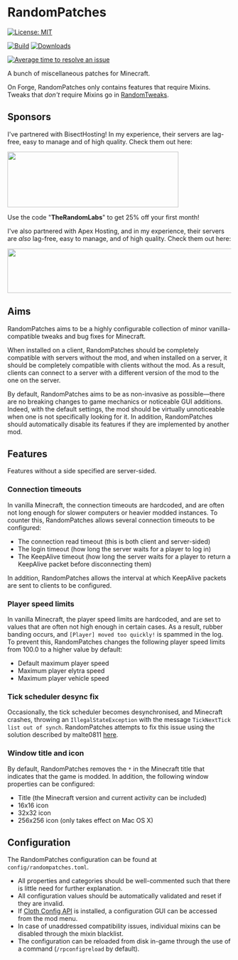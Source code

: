 # RandomPatches

[![License: MIT](https://img.shields.io/badge/License-MIT-green.svg)](https://opensource.org/licenses/MIT)

[![Build](https://jitci.com/gh/TheRandomLabs/RandomPatches/svg?branch=1.16-forge)](https://jitci.com/gh/TheRandomLabs/RandomPatches)
[![Downloads](http://cf.way2muchnoise.eu/full_randompatches_downloads.svg)](https://www.curseforge.com/minecraft/mc-mods/randompatches)

[![Average time to resolve an issue](http://isitmaintained.com/badge/resolution/TheRandomLabs/RandomPatches.svg)](http://isitmaintained.com/project/TheRandomLabs/RandomPatches "Average time to resolve an issue")

A bunch of miscellaneous patches for Minecraft.

On Forge, RandomPatches only contains features that require Mixins. Tweaks that *don't* require
Mixins go in [RandomTweaks](https://www.curseforge.com/minecraft/mc-mods/randomtweaks).

## Sponsors

I've partnered with BisectHosting! In my experience, their servers are lag-free, easy to manage and
of high quality. Check them out here:

<a href="https://bisecthosting.com/TheRandomLabs">
	<img src="https://www.bisecthosting.com/images/logos/dark_text@1538x500.png" width="385" height="125" border="0">
</a>

Use the code "**TheRandomLabs**" to get 25% off your first month!

I've also partnered with Apex Hosting, and in my experience, their servers are *also* lag-free,
easy to manage, and of high quality. Check them out here:

<a href="https://billing.apexminecrafthosting.com/aff.php?aff=3907">
	<img src="https://cdn.apexminecrafthosting.com/img/theme/apex-hosting-mobile.png" width="594" height="100" border="0">
</a>

## Aims

RandomPatches aims to be a highly configurable collection of minor vanilla-compatible tweaks and
bug fixes for Minecraft.

When installed on a client, RandomPatches should be completely compatible with servers without the
mod, and when installed on a server, it should be completely compatible with clients without the
mod. As a result, clients can connect to a server with a different version of the mod to the one on
the server.

By default, RandomPatches aims to be as non-invasive as possible—there are no breaking changes to
game mechanics or noticeable GUI additions. Indeed, with the default settings, the mod should be
virtually unnoticeable when one is not specifically looking for it. In addition, RandomPatches
should automatically disable its features if they are implemented by another mod.

## Features

Features without a side specified are server-sided.

### Connection timeouts

In vanilla Minecraft, the connection timeouts are hardcoded, and are often not long enough for
slower computers or heavier modded instances. To counter this, RandomPatches allows several
connection timeouts to be configured:

* The connection read timeout (this is both client and server-sided)
* The login timeout (how long the server waits for a player to log in)
* The KeepAlive timeout (how long the server waits for a player to return a KeepAlive packet
before disconnecting them)

In addition, RandomPatches allows the interval at which KeepAlive packets are sent to clients
to be configured.
</details>

### Player speed limits

In vanilla Minecraft, the player speed limits are hardcoded, and are set to values that are often
not high enough in certain cases. As a result, rubber banding occurs, and
`[Player] moved too quickly!` is spammed in the log. To prevent this, RandomPatches changes the
following player speed limits from 100.0 to a higher value by default:

* Default maximum player speed
* Maximum player elytra speed
* Maximum player vehicle speed

### Tick scheduler desync fix

Occasionally, the tick scheduler becomes desynchronised, and Minecraft crashes, throwing an
`IllegalStateException` with the message `TickNextTick list out of synch`. RandomPatches attempts
to fix this issue using the solution described by malte0811
[here](https://github.com/SleepyTrousers/EnderCore/issues/105).

### Window title and icon

By default, RandomPatches removes the `*` in the Minecraft title that indicates that the game is
modded. In addition, the following window properties can be configured:

* Title (the Minecraft version and current activity can be included)
* 16x16 icon
* 32x32 icon
* 256x256 icon (only takes effect on Mac OS X)

## Configuration

The RandomPatches configuration can be found at `config/randompatches.toml`.

* All properties and categories should be well-commented such that there is little need for further
explanation.
* All configuration values should be automatically validated and reset if they are invalid.
* If [Cloth Config API](https://www.curseforge.com/minecraft/mc-mods/cloth-config-forge) is
installed, a configuration GUI can be accessed from the mod menu.
* In case of unaddressed compatibility issues, individual mixins can be disabled through the mixin
blacklist.
* The configuration can be reloaded from disk in-game through the use of a command
(`/rpconfigreload` by default).
